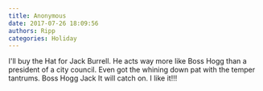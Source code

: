```yaml
---
title: Anonymous
date: 2017-07-26 18:09:56
authors: Ripp
categories: Holiday
---
```


 I'll buy the Hat for Jack Burrell. He acts way more like Boss Hogg than a president of a city council. Even got the whining down pat with the temper tantrums. Boss Hogg Jack It will catch on. I like it!!!